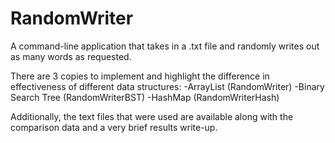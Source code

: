 # RandomWriter
A command-line application that takes in a .txt file and randomly writes out as many words as requested. 

There are 3 copies to implement and highlight the difference in effectiveness of different data structures:
 -ArrayList (RandomWriter)
 -Binary Search Tree (RandomWriterBST)
 -HashMap (RandomWriterHash)

Additionally, the text files that were used are available along with the comparison data and a very brief results write-up.
